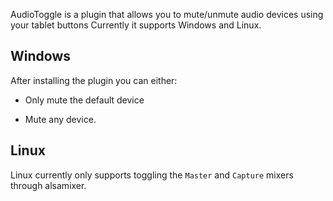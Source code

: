 AudioToggle is a plugin that allows you to mute/unmute audio devices using your tablet buttons
Currently it supports Windows and Linux.
## Windows
After installing the plugin you can either:
* Only mute the default device

* Mute any device.

## Linux
Linux currently only supports toggling the `Master` and `Capture` mixers through alsamixer.